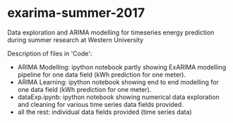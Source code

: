 # exarima-summer-2017
Data exploration and ARIMA modelling for timeseries energy prediction during summer research at Western University

Description of files in 'Code':

* ARIMA Modelling: ipython notebook partly showing ExARIMA modelling pipeline for one data field (kWh prediction for one meter).
* ARIMA Learning: ipython notebook showing end to end modelling for one data field (kWh prediction for one meter).
* dataExp.ipynb: ipython notebook showing numerical data exploration and cleaning for various time series data fields provided. 
* all the rest: individual data fields provided (time series data)


